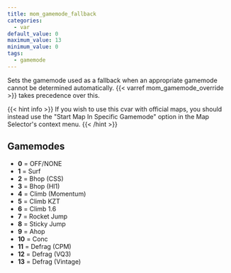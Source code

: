 ```yaml
---
title: mom_gamemode_fallback
categories:
  - var
default_value: 0
maximum_value: 13
minimum_value: 0
tags:
  - gamemode
---
```


Sets the gamemode used as a fallback when an appropriate gamemode cannot be determined automatically. 
{{< varref mom_gamemode_override >}} takes precedence over this.

{{< hint info >}}
If you wish to use this cvar with official maps, you should instead use the "Start Map In Specific Gamemode" option in the Map Selector's context menu.
{{< /hint >}}

## Gamemodes
- **0** = OFF/NONE
- **1** = Surf
- **2** = Bhop (CSS)
- **3** = Bhop (Hl1)
- **4** = Climb (Momentum)
- **5** = Climb KZT
- **6** = Climb 1.6
- **7** = Rocket Jump
- **8** = Sticky Jump
- **9** = Ahop
- **10** = Conc
- **11** = Defrag (CPM)
- **12** = Defrag (VQ3)
- **13** = Defrag (Vintage)
